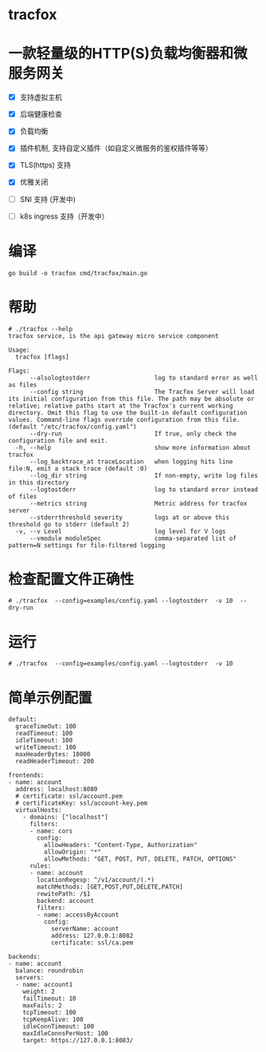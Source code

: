 # tracfox

# 一款轻量级的HTTP(S)负载均衡器和微服务网关

- [x] 支持虚拟主机
- [x] 后端健康检查
- [x] 负载均衡
- [x] 插件机制, 支持自定义插件（如自定义微服务的鉴权插件等等）
- [x] TLS(https) 支持
- [x] 优雅关闭
- [ ] SNI 支持 (开发中)
- [ ] k8s ingress 支持（开发中）


# 编译

    go build -o tracfox cmd/tracfox/main.go


# 帮助

    # ./tracfox --help
    tracfox service, is the api gateway micro service component 

    Usage:
      tracfox [flags]

    Flags:
          --alsologtostderr                  log to standard error as well as files
          --config string                    The Tracfox Server will load its initial configuration from this file. The path may be absolute or relative; relative paths start at the Tracfox's current working directory. Omit this flag to use the built-in default configuration values. Command-line flags override configuration from this file. (default "/etc/tracfox/config.yaml")
          --dry-run                          If true, only check the configuration file and exit.
      -h, --help                             show more information about tracfox
          --log_backtrace_at traceLocation   when logging hits line file:N, emit a stack trace (default :0)
          --log_dir string                   If non-empty, write log files in this directory
          --logtostderr                      log to standard error instead of files
          --metrics string                   Metric address for tracfox server
          --stderrthreshold severity         logs at or above this threshold go to stderr (default 2)
      -v, --v Level                          log level for V logs
          --vmodule moduleSpec               comma-separated list of pattern=N settings for file-filtered logging


# 检查配置文件正确性

    # ./tracfox  --config=examples/config.yaml --logtostderr  -v 10  --dry-run

# 运行


    # ./tracfox  --config=examples/config.yaml --logtostderr  -v 10

# 简单示例配置


    default:
      graceTimeOut: 100
      readTimeout: 100
      idleTimeout: 100
      writeTimeout: 100
      maxHeaderBytes: 10000
      readHeaderTimeout: 200

    frontends:
    - name: account
      address: localhost:8080
      # certificate: ssl/account.pem
      # certificateKey: ssl/account-key.pem
      virtualHosts:
        - domains: ["localhost"]
          filters:
          - name: cors
            config:
              allowHeaders: "Content-Type, Authorization"
              allowOrigin: "*"
              allowMethods: "GET, POST, PUT, DELETE, PATCH, OPTIONS"
          rules:
          - name: account
            locationRegexp: ^/v1/account/(.*)
            matchMethods: [GET,POST,PUT,DELETE,PATCH]
            rewitePath: /$1
            backend: account
            filters:
            - name: accessByAccount
              config:
                serverName: account
                address: 127.0.0.1:8082
                certificate: ssl/ca.pem

    backends:
    - name: account
      balance: roundrobin
      servers:
      - name: account1
        weight: 2
        failTimeout: 10
        maxFails: 2
        tcpTimeout: 100
        tcpKeepAlive: 100
        idleConnTimeout: 100
        maxIdleConnsPerHost: 100
        target: https://127.0.0.1:8083/
        
